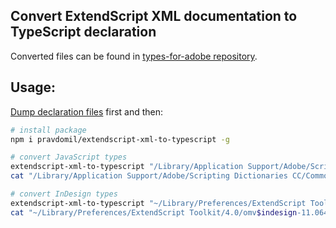 ## Convert ExtendScript XML documentation to TypeScript declaration
Converted files can be found in [types-for-adobe repository](https://github.com/pravdomil/types-for-adobe).

## Usage:
[Dump declaration files](https://github.com/pravdomil/extendscript-xml-to-typescript/issues/1) first and then:

```bash
# install package
npm i pravdomil/extendscript-xml-to-typescript -g

# convert JavaScript types
extendscript-xml-to-typescript "/Library/Application Support/Adobe/Scripting Dictionaries CC/CommonFiles/javascript.xml"
cat "/Library/Application Support/Adobe/Scripting Dictionaries CC/CommonFiles/javascript.d.ts"

# convert InDesign types
extendscript-xml-to-typescript "~/Library/Preferences/ExtendScript Toolkit/4.0/omv$indesign-11.064$11.3.xml"
cat "~/Library/Preferences/ExtendScript Toolkit/4.0/omv$indesign-11.064$11.3.d.ts"

```
